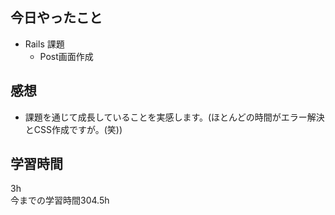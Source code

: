 ## 今日やったこと
- Rails 課題 
  - Post画面作成
## 感想
- 課題を通じて成長していることを実感します。(ほとんどの時間がエラー解決とCSS作成ですが。(笑)) 

## 学習時間
3h  
今までの学習時間304.5h 

